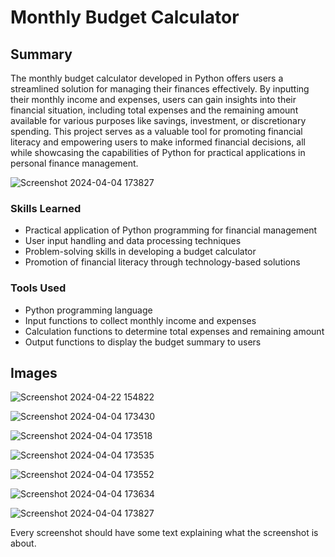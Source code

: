 # Monthly Budget Calculator

## Summary
The monthly budget calculator developed in Python offers users a streamlined solution for managing their finances effectively. By inputting their monthly income and expenses, users can gain insights into their financial situation, including total expenses and the remaining amount available for various purposes like savings, investment, or discretionary spending. This project serves as a valuable tool for promoting financial literacy and empowering users to make informed financial decisions, all while showcasing the capabilities of Python for practical applications in personal finance management.

![Screenshot 2024-04-04 173827](https://github.com/sarch25/Monthly-Budget-Calculator/assets/130470960/5f9d8bcc-989a-4320-8759-f9a90e093287)

### Skills Learned

- Practical application of Python programming for financial management
- User input handling and data processing techniques
- Problem-solving skills in developing a budget calculator
- Promotion of financial literacy through technology-based solutions
### Tools Used

- Python programming language
- Input functions to collect monthly income and expenses
- Calculation functions to determine total expenses and remaining amount
- Output functions to display the budget summary to users
## Images


![Screenshot 2024-04-22 154822](https://github.com/sarch25/Monthly-Budget-Calculator/assets/130470960/4a811ccb-6b5c-4458-83bc-74952184ff26)

![Screenshot 2024-04-04 173430](https://github.com/sarch25/Monthly-Budget-Calculator/assets/130470960/95da48e6-936c-44f3-9db5-e0bd0d894afd)

![Screenshot 2024-04-04 173518](https://github.com/sarch25/Monthly-Budget-Calculator/assets/130470960/67cac23a-7a45-460b-8929-6d964f4ad69e)

![Screenshot 2024-04-04 173535](https://github.com/sarch25/Monthly-Budget-Calculator/assets/130470960/06aa13e6-eaec-408e-810e-7c6fdcf97053)

![Screenshot 2024-04-04 173552](https://github.com/sarch25/Monthly-Budget-Calculator/assets/130470960/8ba79118-6c4c-494f-86a5-859cd30670d1)

![Screenshot 2024-04-04 173634](https://github.com/sarch25/Monthly-Budget-Calculator/assets/130470960/d84a4813-a549-4135-8f01-3b06290d3643)

![Screenshot 2024-04-04 173827](https://github.com/sarch25/Monthly-Budget-Calculator/assets/130470960/5f9d8bcc-989a-4320-8759-f9a90e093287)










Every screenshot should have some text explaining what the screenshot is about.
